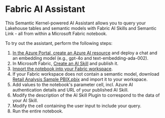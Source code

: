 # Fabric AI Assistant
This Semantic Kernel-powered AI Assistant allows you to query your Lakehouse tables and semantic models with Fabric AI Skills and Semantic Link - all from within a Microsoft Fabric notebook.
 
To try out the assistant, perform the following steps:
1. [In the Azure Portal, create an Azure AI resource](https://learn.microsoft.com/en-us/azure/ai-services/multi-service-resource?pivots=azportal) and deploy a chat and an embedding model (e.g., gpt-4o and text-embedding-ada-002).
1. In Microsoft Fabric, [Create an AI Skill](https://learn.microsoft.com/en-us/fabric/data-science/how-to-create-ai-skill) and publish it.
1. [Import the notebook into your Fabric workspace](https://learn.microsoft.com/en-us/fabric/data-engineering/how-to-use-notebook#import-existing-notebooks).
1. If your Fabric workspace does not contain a semantic model, download [Retail Analysis Sample PBIX.pbix](https://download.microsoft.com/download/9/6/D/96DDC2FF-2568-491D-AAFA-AFDD6F763AE3/Retail%20Analysis%20Sample%20PBIX.pbix) and import it to your workspace.
1. Add values to the notebook's parameter cell, incl. Azure AI authentication details and URL of your published AI Skill.
1. Modify the description of the AI Skill Plugin to correspond to the data of your AI Skill.
1. Modify the cell containing the user input to include your query.
1. Run the entire notebook.
